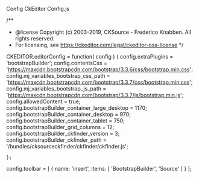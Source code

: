 Config CkEditor Config.js

/**
 * @license Copyright (c) 2003-2019, CKSource - Frederico Knabben. All rights reserved.
 * For licensing, see https://ckeditor.com/legal/ckeditor-oss-license
 */

CKEDITOR.editorConfig = function( config ) {
    config.extraPlugins = 'bootstrapBuilder';
    config.contentsCss = 'https://maxcdn.bootstrapcdn.com/bootstrap/3.3.6/css/bootstrap.min.css';
    config.mj_variables_bootstrap_css_path = 'https://maxcdn.bootstrapcdn.com/bootstrap/3.3.7/css/bootstrap.min.css';
    config.mj_variables_bootstrap_js_path = 'https://maxcdn.bootstrapcdn.com/bootstrap/3.3.7/js/bootstrap.min.js';
    config.allowedContent = true;
    config.bootstrapBuilder_container_large_desktop = 1170;
    config.bootstrapBuilder_container_desktop = 970;
    config.bootstrapBuilder_container_tablet = 750;
    config.bootstrapBuilder_grid_columns = 12;
    config.bootstrapBuilder_ckfinder_version = 3;
    config.bootstrapBuilder_ckfinder_path = '/bundles/cksourceckfinder/ckfinder/ckfinder.js';


    };
config.toolbar = [
    { name: 'insert', items: [ 'BootstrapBuilder', 'Source' ] }
];


